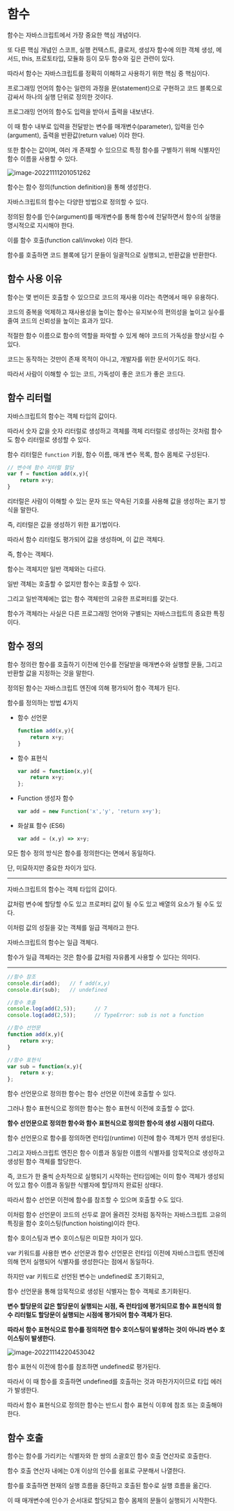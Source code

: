 # 함수

함수는 자바스크립트에서 가장 중요한 핵심 개념이다.

또 다른 핵심 개념인 스코프, 실행 컨텍스트, 클로저, 생성자 함수에 의한 객체 생성, 메서드, this, 프로토타입, 모듈화 등이 모두 함수와 깊은 관련이 있다.

따라서 함수는 자바스크립트를 정확히 이해하고 사용하기 위한 핵심 중 핵심이다.



프로그래밍 언어의 함수는 일련의  과정을 문(statement)으로 구현하고 코드 블록으로 감싸서 하나의 실행 단위로 정의한 것이다.

프로그래밍 언어의 함수도 입력을 받아서 출력을 내보낸다.

이 때 함수 내부로 입력을 전달받는 변수를 매개변수(parameter), 입력을 인수(argument), 출력을 반환값(return value) 이라 한다.

또한  함수는 값이며, 여러 개 존재할 수 있으므로 특정 함수를 구별하기 위해 식별자인 함수 이름을 사용할 수 있다.

![image-20221111201051262](.\assets\image-20221111201051262.png)



함수는 함수 정의(function definition)을 통해 생성한다.

자바스크립트의 함수는 다양한 방법으로 정의할 수 있다.



정의된 함수를 인수(argument)를 매개변수를 통해 함수에 전달하면서 함수의 실행을 명시적으로 지시해야 한다.

이를 함수 호출(function call/invoke) 이라 한다.

함수를 호출하면 코드 블록에 담기 문들이 일괄적으로 실행되고, 반환값을 반환한다.



## 함수 사용 이유

함수는 몇 번이든 호출할 수 있으므로 코드의 재사용 이라는 측면에서 매우 유용하다.

코드의 중복을 억제하고 재사용성을 높이는 함수는 유지보수의 편의성을 높이고 실수를 줄여 코드의 신뢰성을 높이는 효과가 있다.



적절한 함수 이름으로 함수의 역할을 파악할 수 있게 해야 코드의 가독성을 향상시킬 수 있다.

코드는 동작하는 것만이 존재 목적이 아니고, 개발자를 위한 문서이기도 하다.

따라서 사람이 이해할 수 있는 코드, 가독성이 좋은 코드가 좋은 코드다.



## 함수 리터럴

자바스크립트의 함수는 객체 타입의 값이다.

따라서 숫자 값을 숫자 리터럴로 생성하고 객체를 객체 리터럴로 생성하는 것처럼 함수도 함수 리터럴로 생성할 수 있다.

함수 리터럴은 `function` 키웓, 함수 이름, 매개 변수 목록, 함수 몸체로 구성된다.

```javascript
// 변수에 함수 리터럴 할당
var f = function add(x,y){
    return x+y;
}
```



리터럴은 사람이 이해할 수 있는 문자 또는 약속된 기호를 사용해 값을 생성하는 표기 방식을 말한다.

즉, 리터럴은 값을 생성하기 위한 표기법이다.

따라서 함수 리터럴도 평가되어 값을 생성하며, 이 값은 객체다.

즉, 함수는 객체다.



함수는 객체지만 일반 객체와는 다르다.

일반 객체는 호출할 수 없지만 함수는 호출할 수 있다.

그리고 일반객체에는 없는 함수 객체만의 고유한 프로퍼티를 갖는다.



함수가 객체라는 사실은 다른 프로그래밍 언어와 구별되는 자바스크립트의 중요한 특징이다.



## 함수 정의 

함수 정의란 함수를 호출하기 이전에 인수를 전달받을 매개변수와 실행할 문들, 그리고 반환할 값을 지정하는 것을 말한다.

정의된 함수는 자바스크립트 엔진에 의해 평가되어 함수 객체가 된다.

함수를 정의하는 방법 4가지

- 함수 선언문

  ```javascript
  function add(x,y){
      return x+y;
  }
  ```

- 함수 표현식

  ```javascript
  var add = function(x,y){
      return x+y;
  };
  ```

- Function 생성자 함수

  ```javascript
  var add = new Function('x','y', 'return x+y');
  ```

- 화살표 함수 (ES6)

  ```javascript
  var add = (x,y) => x+y;
  ```



모든 함수 정의 방식은 함수를 정의한다는 면에서 동일하다.

단, 미묘하지만 중요한 차이가 있다.

---

자바스크립트의 함수는 객체 타입의 값이다.

값처럼 변수에 할당할 수도 있고 프로퍼티 값이 될 수도 있고 배열의 요소가 될 수도 있다.

이처럼 값의 성질을 갖는 객체를 일급 객체라고 한다.

자바스크립트의 함수는 일급 객체다.

함수가 일급 객체라는 것은 함수를 값처럼 자유롭게 사용할 수 있다는 의미다.

---

```javascript
//함수 참조
console.dir(add);	// f add(x,y)
console.dir(sub);	// undefined

//함수 호출
console.log(add(2,5));		// 7
console.log(add(2,5));		// TypeError: sub is not a function

//함수 선언문
function add(x,y){
    return x+y;
}

//함수 표현식
var sub = function(x,y){
    return x-y;
};
```



함수 선언문으로 정의한 함수는 함수 선언문 이전에 호출할 수 있다.

그러나 함수 표현식으로 정의한 함수는 함수 표현식 이전에 호출할 수 없다.

**함수 선언문으로 정의한 함수와 함수 표현식으로 정의한 함수의 생성 시점이 다르다.**



함수 선언문으로 함수를 정의하면 런타임(runtime) 이전에 함수 객체가 먼저 생성된다.

그리고 자바스크립트 엔진은 함수 이름과 동일한 이름의 식별자를 암묵적으로 생성하고 생성된 함수 객체를 할당한다.

즉, 코드가 한 줄씩 순차적으로 실행되기 시작하는 런타임에는 이미 함수 객체가 생성되어 있고 함수 이름과 동일한 식별자에 할당까지 완료된 상태다.

따라서 함수 선언문 이전에 함수를 참조할 수 있으며 호출할 수도 있다.

이처럼 함수 선언문이 코드의 선두로 끌어 올려진 것처럼 동작하는 자바스크립트 고유의 특징을 함수 호이스팅(function hoisting)이라 한다.



함수 호이스팅과 변수 호이스팅은 미묘한 차이가 있다.

var 키워드를 사용한 변수 선언문과 함수 선언문은 런타임 이전에 자바스크립트 엔진에 의해 먼저 실행되어 식별자를 생성한다는 점에서 동일하다.

하지만 var 키워드로 선언된 변수는 undefined로 초기화되고,

함수 선언문을 통해 암묵적으로 생성된 식별자는 함수 객체로 초기화된다.



**변수 할당문의 값은 할당문이 실행되는 시점, 즉 런타임에 평가되므로 함수 표현식의 함수 리터럴도 할당문이 실행되는 시점에 평가되어 함수 객체가 된다.**

**따라서 함수 표현식으로 함수를 정의하면 함수 호이스팅이 발생하는 것이 아니라 변수 호이스팅이 발생한다.**

![image-20221114220453042](.\assets\image-20221114220453042.png)

함수 표현식 이전에 함수를 참조하면 undefined로 평가된다.

따라서 이 때 함수를 호출하면 undefined를 호출하는 것과 마찬가지이므로 타입 에러가 발생한다.

따라서 함수 표현식으로 정의한 함수는 반드시 함수 표현식 이후에 참조 또는 호출해야 한다.



## 함수 호출

함수는 함수를 가리키는 식별자와 한 쌍의 소괄호인 함수 호출 연산자로 호출한다.

함수 호출 연산자 내에는 0개 이상의 인수를 쉼표로 구분해서 나열한다.

함수를 호출하면 현재의 실행 흐름을 중단하고 호출된 함수로 실행 흐름을 옮긴다.

이 때 매개변수에 인수가 순서대로 할당되고 함수 몸체의 문들이 실행되기 시작한다.

